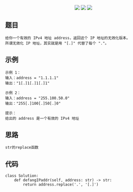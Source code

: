 <p align='center'>
<a href='https://github.com/HLearning/'><img src='https://img.shields.io/badge/github-HLearning-blue.svg'></a>
<a href='https://leetcode-cn.com/u/hlearning'><img src='https://img.shields.io/badge/leetcode-HLearning-yellow.svg'></a>
<a href='https://leetcode4py.readthedocs.io/'><img src='https://img.shields.io/badge/readthedocs-leetcode4py-orange.svg'></a>
</p>

## 题目
```
给你一个有效的 IPv4 地址 address，返回这个 IP 地址的无效化版本。
所谓无效化 IP 地址，其实就是用 "[.]" 代替了每个 "."。
```

## 示例
```
示例 1：
输入：address = "1.1.1.1"
输出："1[.]1[.]1[.]1"

示例 2：
输入：address = "255.100.50.0"
输出："255[.]100[.]50[.]0"

提示：
给出的 address 是一个有效的 IPv4 地址
```

## 思路
```
str的replace函数
```

## 代码
```
class Solution:
    def defangIPaddr(self, address: str) -> str:
        return address.replace('.', '[.]')
```
